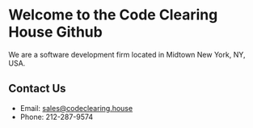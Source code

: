 # Welcome to the Code Clearing House Github
We are a software development firm located in Midtown New York, NY, USA.

## Contact Us
* Email: sales@codeclearing.house
* Phone: 212-287-9574
